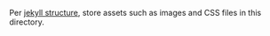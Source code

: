 Per [jekyll structure](https://jekyllrb.com/docs/step-by-step/07-assets/), store assets such as images and CSS files in this directory. 
